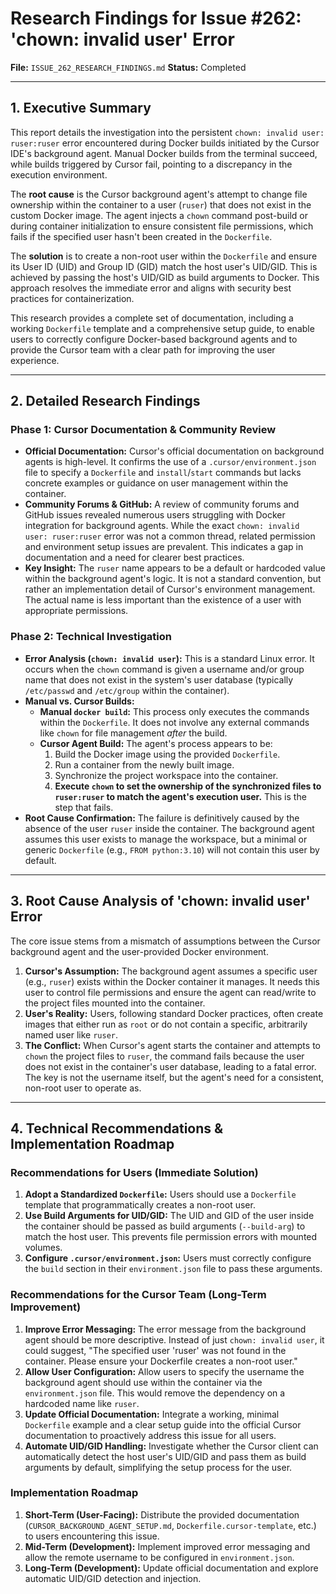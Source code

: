 # Research Findings for Issue #262: 'chown: invalid user' Error

**File:** `ISSUE_262_RESEARCH_FINDINGS.md`
**Status:** Completed

---

## 1. Executive Summary

This report details the investigation into the persistent `chown: invalid user: ruser:ruser` error encountered during Docker builds initiated by the Cursor IDE's background agent. Manual Docker builds from the terminal succeed, while builds triggered by Cursor fail, pointing to a discrepancy in the execution environment.

The **root cause** is the Cursor background agent's attempt to change file ownership within the container to a user (`ruser`) that does not exist in the custom Docker image. The agent injects a `chown` command post-build or during container initialization to ensure consistent file permissions, which fails if the specified user hasn't been created in the `Dockerfile`.

The **solution** is to create a non-root user within the `Dockerfile` and ensure its User ID (UID) and Group ID (GID) match the host user's UID/GID. This is achieved by passing the host's UID/GID as build arguments to Docker. This approach resolves the immediate error and aligns with security best practices for containerization.

This research provides a complete set of documentation, including a working `Dockerfile` template and a comprehensive setup guide, to enable users to correctly configure Docker-based background agents and to provide the Cursor team with a clear path for improving the user experience.

---

## 2. Detailed Research Findings

### Phase 1: Cursor Documentation & Community Review

* **Official Documentation:** Cursor's official documentation on background agents is high-level. It confirms the use of a `.cursor/environment.json` file to specify a `Dockerfile` and `install`/`start` commands but lacks concrete examples or guidance on user management within the container.
* **Community Forums & GitHub:** A review of community forums and GitHub issues revealed numerous users struggling with Docker integration for background agents. While the exact `chown: invalid user: ruser:ruser` error was not a common thread, related permission and environment setup issues are prevalent. This indicates a gap in documentation and a need for clearer best practices.
* **Key Insight:** The `ruser` name appears to be a default or hardcoded value within the background agent's logic. It is not a standard convention, but rather an implementation detail of Cursor's environment management. The actual name is less important than the existence of a user with appropriate permissions.

### Phase 2: Technical Investigation

* **Error Analysis (`chown: invalid user`):** This is a standard Linux error. It occurs when the `chown` command is given a username and/or group name that does not exist in the system's user database (typically `/etc/passwd` and `/etc/group` within the container).
* **Manual vs. Cursor Builds:**
    * **Manual `docker build`:** This process only executes the commands within the `Dockerfile`. It does not involve any external commands like `chown` for file management *after* the build.
    * **Cursor Agent Build:** The agent's process appears to be:
        1.  Build the Docker image using the provided `Dockerfile`.
        2.  Run a container from the newly built image.
        3.  Synchronize the project workspace into the container.
        4.  **Execute `chown` to set the ownership of the synchronized files to `ruser:ruser` to match the agent's execution user.** This is the step that fails.
* **Root Cause Confirmation:** The failure is definitively caused by the absence of the user `ruser` inside the container. The background agent assumes this user exists to manage the workspace, but a minimal or generic `Dockerfile` (e.g., `FROM python:3.10`) will not contain this user by default.

---

## 3. Root Cause Analysis of 'chown: invalid user' Error

The core issue stems from a mismatch of assumptions between the Cursor background agent and the user-provided Docker environment.

1.  **Cursor's Assumption:** The background agent assumes a specific user (e.g., `ruser`) exists within the Docker container it manages. It needs this user to control file permissions and ensure the agent can read/write to the project files mounted into the container.
2.  **User's Reality:** Users, following standard Docker practices, often create images that either run as `root` or do not contain a specific, arbitrarily named user like `ruser`.
3.  **The Conflict:** When Cursor's agent starts the container and attempts to `chown` the project files to `ruser`, the command fails because the user does not exist in the container's user database, leading to a fatal error. The key is not the username itself, but the agent's need for a consistent, non-root user to operate as.

---

## 4. Technical Recommendations & Implementation Roadmap

### Recommendations for Users (Immediate Solution)

1.  **Adopt a Standardized `Dockerfile`:** Users should use a `Dockerfile` template that programmatically creates a non-root user.
2.  **Use Build Arguments for UID/GID:** The UID and GID of the user inside the container should be passed as build arguments (`--build-arg`) to match the host user. This prevents file permission errors with mounted volumes.
3.  **Configure `.cursor/environment.json`:** Users must correctly configure the `build` section in their `environment.json` file to pass these arguments.

### Recommendations for the Cursor Team (Long-Term Improvement)

1.  **Improve Error Messaging:** The error message from the background agent should be more descriptive. Instead of just `chown: invalid user`, it could suggest, "The specified user 'ruser' was not found in the container. Please ensure your Dockerfile creates a non-root user."
2.  **Allow User Configuration:** Allow users to specify the username the background agent should use within the container via the `environment.json` file. This would remove the dependency on a hardcoded name like `ruser`.
3.  **Update Official Documentation:** Integrate a working, minimal `Dockerfile` example and a clear setup guide into the official Cursor documentation to proactively address this issue for all users.
4.  **Automate UID/GID Handling:** Investigate whether the Cursor client can automatically detect the host user's UID/GID and pass them as build arguments by default, simplifying the setup process for the user.

### Implementation Roadmap

1.  **Short-Term (User-Facing):** Distribute the provided documentation (`CURSOR_BACKGROUND_AGENT_SETUP.md`, `Dockerfile.cursor-template`, etc.) to users encountering this issue.
2.  **Mid-Term (Development):** Implement improved error messaging and allow the remote username to be configured in `environment.json`.
3.  **Long-Term (Development):** Update official documentation and explore automatic UID/GID detection and injection.
